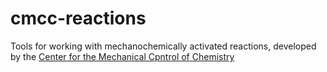 # cmcc-reactions

Tools for working with mechanochemically activated reactions, developed by the 
[Center for the Mechanical Cpntrol of Chemistry](...)

